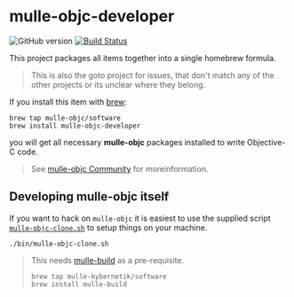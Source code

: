 # mulle-objc-developer

![GitHub version](https://badge.fury.io/gh/mulle-nat%2Fmulle-c11.svg) [![Build Status](https://travis-ci.org/mulle-objc/mulle-objc-developer.svg)](https://travis-ci.org/mulle-objc/mulle-objc-developer)

This project packages all items together into a single homebrew formula. 

> This is also the goto project for issues, that don't match any of the other projects or its unclear where they belong.

If you install this item with [brew](//brew.sh):

```
brew tap mulle-objc/software
brew install mulle-objc-developer
```

you will get all necessary **mulle-objc** packages installed to write Objective-C code.

> See [mulle-objc Community](//mulle-objc.github.io) for moreinformation.


## Developing mulle-objc itself

If you want to hack on `mulle-objc` it is easiest to use the supplied
script  [`mulle-objc-clone.sh`](mulle-objc-clone.sh) to setup things on
your machine.

```
./bin/mulle-objc-clone.sh
```

>This needs [mulle-build](//mulle-nat/mulle-build) as a pre-requisite.
>
> ```
> brew tap mulle-kybernetik/software
> brew install mulle-build
> ```

